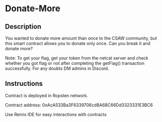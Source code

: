 # Donate-More

## Description

You wanted to donate more amount than once to the CSAW community, but this smart contract allows you to donate only once. Can you break it and donate more?

Note: To get your flag, get your token from the netcat server and check whether you got flag or not after completing the getFlag() transaction successfully. For any doubts DM admins in Discord.

## Instructions

Contract is deployed in Ropsten network.

Contract address: 0xAcA533Ba3F6339706cd8A68C66Dd3323331E3BC6

Use Remix IDE for easy interactions with contracts
